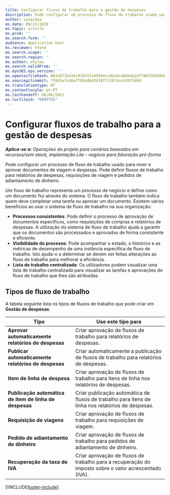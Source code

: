 ```yaml
---
title: Configurar fluxos de trabalho para a gestão de despesas
description: Pode configurar um processo de fluxo de trabalho usado para rever e aprovar documentos de viagem e despesas.
author: suvaidya
ms.date: 09/23/2020
ms.topic: article
ms.prod: ''
ms.search.form: ''
audience: Application User
ms.reviewer: kfend
ms.search.scope: ''
ms.search.region: ''
ms.author: shylaw
ms.search.validFrom: ''
ms.dyn365.ops.version: ''
ms.openlocfilehash: 883e871b434c910747e45904cc9dc0c46bb4e2df788f503b848ad41984884edd
ms.sourcegitcommit: 7f8d1e7a16af769adb43d1877c28fdce53975db8
ms.translationtype: HT
ms.contentlocale: pt-PT
ms.lasthandoff: 08/06/2021
ms.locfileid: "6997755"
---
```

# <a name="set-up-workflows-for-expense-management"></a>Configurar fluxos de trabalho para a gestão de despesas

_**Aplica-se a:** Operações do projeto para cenários baseados em recursos/sem stock, implantação Lite - negócio para faturação pró-forma_

Pode configurar um processo de fluxo de trabalho usado para rever e aprovar documentos de viagem e despesas. Pode definir fluxos de trabalho para relatórios de despesas, requisições de viagem e pedidos de adiantamento de dinheiro.

Um fluxo de trabalho representa um processo de negócio e define como um documento flui através do sistema. O fluxo de trabalho também indica quem deve completar uma tarefa ou aprovar um documento. Existem vários benefícios ao usar o sistema de fluxo de trabalho na sua organização:

- **Processos consistentes**: Pode definir o processo de aprovação de documentos específicos, como requisições de compras e relatórios de despesas. A utilização do sistema de fluxo de trabalho ajuda a garantir que os documentos são processados e aprovados de forma consistente e eficiente.
- **Visibilidade do processo**: Pode acompanhar o estado, o histórico e as métricas de desempenho de uma instância específica de fluxo de trabalho. Isto ajuda-o a determinar se devem ser feitas alterações ao fluxo de trabalho para melhorar a eficiência.
- **Lista de trabalho centralizada**: Os utilizadores podem visualizar uma lista de trabalho centralizada para visualizar as tarefas e aprovações de fluxo de trabalho que lhes são atribuídas. 

## <a name="workflow-types"></a>Tipos de fluxo de trabalho

A tabela seguinte lista os tipos de fluxos de trabalho que pode criar em **Gestão de despesas**.


|              <strong>Tipo</strong>              |                   <strong>Use este tipo para</strong>                   |
|-------------------------------------------------|-----------------------------------------------------------------------|
|   <strong>Aprovar automaticamente relatórios de despesas</strong> |            Criar aprovação de fluxos de trabalho para relatórios de despesas.             |
|  <strong>Publicar automaticamente relatórios de despesas</strong>   |        Criar automaticamente a publicação de fluxos de trabalho para relatórios de despesas.        |
|       <strong>Item de linha de despesa</strong>        |     Criar aprovação de fluxos de trabalho para itens de linha nos relatórios de despesas.      |
| <strong>Publicação automática de item de linha de despesas</strong> | Criar publicação automática de fluxos de trabalho para itens de linha nos relatórios de despesas. |
|       <strong>Requisição de viagens</strong>       |          Criar aprovação de fluxos de trabalho para requisições de viagem.           |
|      <strong>Pedido de adiantamento de dinheiro</strong>      |         Criar aprovação de fluxos de trabalho para pedidos de adiantamento de dinheiro.          |
|        <strong>Recuperação da taxa de IVA</strong>        | Criar aprovação de fluxos de trabalho para a recuperação do imposto sobre o valor acrescentado (IVA).  |


[!INCLUDE[footer-include](../includes/footer-banner.md)]